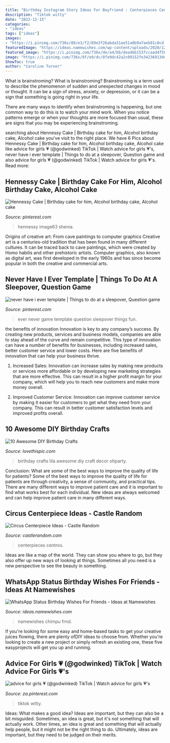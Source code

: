 ```yaml
---
title: "Birthday Instagram Story Ideas For Boyfriend : Centerpieces Centros"
description: "Tiktok witty"
date: "2022-12-15"
categories:
- "ideas"
tags: ["ideas"]
images:
- "https://i.pinimg.com/736x/89/e3/f2/89e3f26abda31ae51a8b9a7aeb81c8cd.jpg"
featuredImage: "https://ideas.namewishes.com/wp-content/uploads/2020/12/1403a7db67813e0f9c3ca4d43348831c.jpg"
featured_image: "https://i.pinimg.com/736x/de/a4/bb/dea4bb153fccaad4f58d019b3de859c6.jpg"
image: "https://i.pinimg.com/736x/8f/e9/dc/8fe9dc42a2c09152fe34236913ded9a3.jpg"
ShowToc: true
author: "Caroline Turner"
---
```



What is brainstroming?
What is brainstroming?
 Brainstroming is a term used to describe the phenomenon of sudden and unexpected changes in mood or thought. It can be a sign of stress, anxiety, or depression, or it can be a sign that something is going right in your life.

There are many ways to identify when brainstroming is happening, but one common way to do this is to watch your mind work. When you notice patterns emerge or when your thoughts are more focused than usual, these are signs that you may be experiencing brainstroming.

	

		
searching about Hennessy Cake | Birthday cake for him, Alcohol birthday cake, Alcohol cake you've visit to the right place. We have 6 Pics about Hennessy Cake | Birthday cake for him, Alcohol birthday cake, Alcohol cake like advice for girls 💗 (@godwinked) TikTok | Watch advice for girls 💗&#039;s, never have i ever template | Things to do at a sleepover, Question game and also advice for girls 💗 (@godwinked) TikTok | Watch advice for girls 💗&#039;s. Read more:
		
    
## Hennessy Cake | Birthday Cake For Him, Alcohol Birthday Cake, Alcohol Cake

<img loading=lazy src="https://i.pinimg.com/736x/89/e3/f2/89e3f26abda31ae51a8b9a7aeb81c8cd.jpg" onerror="this.onerror=null;this.src='https://tse4.mm.bing.net/th?id=OIP.6ffWc6moSjji9KRpFcizfAHaJ3&amp;pid=15.1';" alt="Hennessy Cake | Birthday cake for him, Alcohol birthday cake, Alcohol cake">

_Source: pinterest.com_

>hennessy image63 shenia. 

	

Origins of creative art: From cave paintings to computer graphics
Creative art is a centuries-old tradition that has been found in many different cultures. It can be traced back to cave paintings, which were created by Homo habilis and other prehistoric artists. Computer graphics, also known as digital art, was first developed in the early 1960s and has since become popular in both the creative and commercial arts.

    
## Never Have I Ever Template | Things To Do At A Sleepover, Question Game

<img loading=lazy src="https://i.pinimg.com/736x/8f/e9/dc/8fe9dc42a2c09152fe34236913ded9a3.jpg" onerror="this.onerror=null;this.src='https://tse4.mm.bing.net/th?id=OIP.ll9yXfiLzWjlERfsDFmCGgHaNK&amp;pid=15.1';" alt="never have i ever template | Things to do at a sleepover, Question game">

_Source: pinterest.com_

>ever never game template question sleepover things fun. 

	

the benefits of innovation
Innovation is key to any company’s success. By creating new products, services and business models, companies are able to stay ahead of the curve and remain competitive. This type of innovation can have a number of benefits for businesses, including increased sales, better customer service and lower costs. Here are five benefits of innovation that can help your business thrive.
1. Increased Sales: Innovation can increase sales by making new products or services more affordable or by developing new marketing strategies that are more effective. This can result in a higher profit margin for your company, which will help you to reach new customers and make more money overall.

2. Improved Customer Service: Innovation can improve customer service by making it easier for customers to get what they need from your company. This can result in better customer satisfaction levels and improved profits overall.


    
## 10 Awesome DIY Birthday Crafts

<img loading=lazy src="http://www.lovethispic.com/uploaded_images/blogs/36-1400199455-2-1.jpg" onerror="this.onerror=null;this.src='https://tse4.mm.bing.net/th?id=OIP.LT-9nDiglVmRFj1vc5G2RwHaPH&amp;pid=15.1';" alt="10 Awesome DIY Birthday Crafts">

_Source: lovethispic.com_

>birthday crafts lila awesome diy craft decor ohparty. 

	

Conclusion: What are some of the best ways to improve the quality of life for patients?
Some of the best ways to improve the quality of life for patients are through creativity, a sense of community, and practical tips. There are many different ways to improve patient care and it is important to find what works best for each individual. New ideas are always welcomed and can help improve patient care in many different ways.

    
## Circus Centerpiece Ideas - Castle Random

<img loading=lazy src="https://castlerandom.com/wp-content/uploads/2019/11/Circus-Centerpiece-4.jpg" onerror="this.onerror=null;this.src='https://tse2.mm.bing.net/th?id=OIP.28KDYOnx30ltZdto053jQwHaJ4&amp;pid=15.1';" alt="Circus Centerpiece Ideas - Castle Random">

_Source: castlerandom.com_

>centerpieces centros. 

	

Ideas are like a map of the world. They can show you where to go, but they also offer up new ways of looking at things. Sometimes all you need is a new perspective to see the beauty in something.

    
## WhatsApp Status Birthday Wishes For Friends - Ideas At Namewishes

<img loading=lazy src="https://ideas.namewishes.com/wp-content/uploads/2020/12/1403a7db67813e0f9c3ca4d43348831c.jpg" onerror="this.onerror=null;this.src='https://tse2.mm.bing.net/th?id=OIP.sKo9fmpLYmUVTIjlvOaaIwHaLH&amp;pid=15.1';" alt="WhatsApp Status Birthday Wishes For Friends - Ideas at Namewishes">

_Source: ideas.namewishes.com_

>namewishes chimpu frnd. 

	

If you're looking for some easy and home-based tasks to get your creative juices flowing, there are plenty ofDIY ideas to choose from. Whether you're looking to create a new project or simply refresh an existing one, these five easyprojects will get you up and running.

    
## Advice For Girls 💗 (@godwinked) TikTok | Watch Advice For Girls 💗&#039;s

<img loading=lazy src="https://i.pinimg.com/736x/de/a4/bb/dea4bb153fccaad4f58d019b3de859c6.jpg" onerror="this.onerror=null;this.src='https://tse1.mm.bing.net/th?id=OIP.Qpcp22p6Bc_csdmNLQY7RgHaNK&amp;pid=15.1';" alt="advice for girls 💗 (@godwinked) TikTok | Watch advice for girls 💗&#039;s">

_Source: za.pinterest.com_

>tiktok witty. 

	

Ideas: What makes a good idea?
Ideas are important, but they can also be a bit misguided. Sometimes, an idea is great, but it's not something that will actually work. Other times, an idea is great and something that will actually help people, but it might not be the right thing to do. Ultimately, ideas are important, but they need to be judged on their merits.

